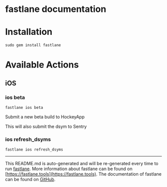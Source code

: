fastlane documentation
================
# Installation
```
sudo gem install fastlane
```
# Available Actions
## iOS
### ios beta
```
fastlane ios beta
```
Submit a new beta build to HockeyApp

This will also submit the dsym to Sentry
### ios refresh_dsyms
```
fastlane ios refresh_dsyms
```


----

This README.md is auto-generated and will be re-generated every time to run [fastlane](https://fastlane.tools).
More information about fastlane can be found on [https://fastlane.tools](https://fastlane.tools).
The documentation of fastlane can be found on [GitHub](https://github.com/fastlane/fastlane/tree/master/fastlane).